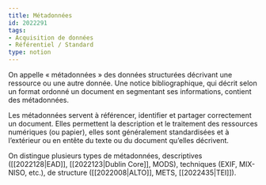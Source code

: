 ```yaml
---
title: Métadonnées
id: 2022291
tags:
- Acquisition de données
- Référentiel / Standard
type: notion
---
```


On appelle « métadonnées » des données structurées décrivant une ressource ou une autre donnée. Une notice bibliographique, qui décrit selon un format ordonné un document en segmentant ses informations, contient des métadonnées.

Les métadonnées servent à référencer, identifier et partager correctement un document. Elles permettent la description et le traitement des ressources numériques (ou papier), elles sont généralement standardisées et à l’extérieur ou en entête du texte ou du document qu’elles décrivent. 

On distingue plusieurs types de métadonnées, descriptives ([[2022128|EAD]], [[2022123|Dublin Core]], MODS), techniques (EXIF, MIX-NISO, etc.), de structure ([[2022008|ALTO]], METS, [[2022435|TEI]]).

